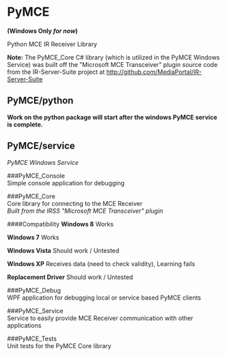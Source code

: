 PyMCE
=====
**(Windows Only *for now*)**

Python MCE IR Receiver Library

**Note:** The PyMCE_Core C# library (which is utilized in the PyMCE Windows Service)  was built off
the "Microsoft MCE Transceiver" plugin source code from the IR-Server-Suite project at
http://github.com/MediaPortal/IR-Server-Suite


PyMCE/python
------------------
**Work on the python package will start after the windows PyMCE service is complete.**

PyMCE/service
------------------
*PyMCE Windows Service*

###PyMCE_Console    
Simple console application for debugging

###PyMCE_Core    
Core library for connecting to the MCE Receiver    
*Built from the IRSS "Microsoft MCE Transceiver" plugin*

####Compatibility
**Windows 8** Works

**Windows 7** Works

**Windows Vista** Should work / Untested

**Windows XP** Receives data (need to check validity), Learning fails

**Replacement Driver** Should work / Untested



###PyMCE_Debug   
WPF application for debugging local or service based PyMCE clients

###PyMCE_Service    
Service to easily provide MCE Receiver communication with other applications

###PyMCE_Tests    
Unit tests for the PyMCE Core library
